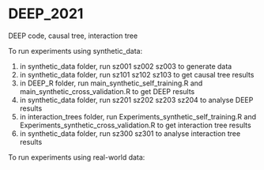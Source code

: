 # DEEP_2021
DEEP code, causal tree, interaction tree

To run experiments using synthetic_data:
1. in synthetic_data folder, run sz001 sz002 sz003 to generate data
2. in synthetic_data folder, run sz101 sz102 sz103 to get causal tree results
3. in DEEP_R folder, run main_synthetic_self_training.R and main_synthetic_cross_validation.R to get DEEP results
4. in synthetic_data folder, run sz201 sz202 sz203 sz204 to analyse DEEP results
5. in interaction_trees folder, run Experiments_synthetic_self_training.R and Experiments_synthetic_cross_validation.R to get interaction tree results
6. in synthetic_data folder, run sz300 sz301 to analyse interaction tree results

To run experiments using real-world data:

